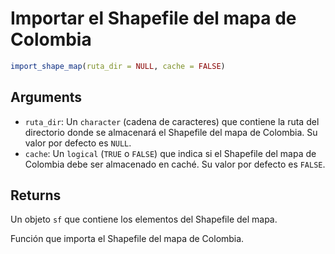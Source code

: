 # Importar el Shapefile del mapa de Colombia

```r
import_shape_map(ruta_dir = NULL, cache = FALSE)
```

## Arguments

- `ruta_dir`: Un `character` (cadena de caracteres) que contiene la ruta del directorio donde se almacenará el Shapefile del mapa de Colombia. Su valor por defecto es `NULL`.
- `cache`: Un `logical` (`TRUE` o `FALSE`) que indica si el Shapefile del mapa de Colombia debe ser almacenado en caché. Su valor por defecto es `FALSE`.

## Returns

Un objeto `sf` que contiene los elementos del Shapefile del mapa.

Función que importa el Shapefile del mapa de Colombia.
